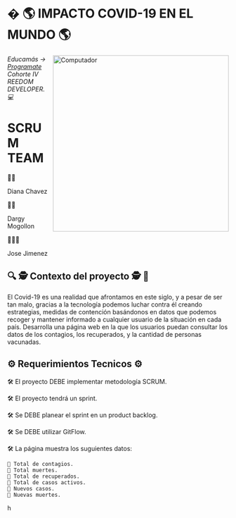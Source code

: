 <h1>� 🌎 IMPACTO COVID-19 EN EL MUNDO 🌎 </h1>

<img src="https://raw.githubusercontent.com/MicaelliMedeiros/micaellimedeiros/master/image/computer-illustration.png" min-width="400px" max-width="400px" width="400px" align="right" alt="Computador">

<p><em> Educamás -> <a href="https://educamas.com.co/">Programate</a> Cohorte IV REEDOM DEVELOPER. 💻 </br>
</em></p>



<h1>SCRUM TEAM</h1>
👩‍💻<p>Diana Chavez </p> 
👩‍💻<p>Dargy Mogollon </p> 
🧑🏽‍💻<p>Jose Jimenez</p>


<h2> 🔍 🕵 Contexto del proyecto 🕵 🔎 </h2>
<p> El Covid-19 es una realidad que afrontamos en este siglo, y a pesar de ser tan malo, gracias a la tecnología podemos luchar contra él creando estrategias, medidas de contención basándonos en datos que podemos recoger y mantener informado a cualquier usuario de la situación en cada país. Desarrolla una página web en la que los usuarios puedan consultar los datos de los contagios, los recuperados, y la cantidad de personas vacunadas. </p>

<h2> ⚙️ Requerimientos Tecnicos ⚙️ </h2>

🛠️ El proyecto DEBE implementar metodología SCRUM.

🛠️ El proyecto tendrá un sprint.

🛠️ Se DEBE planear el sprint en un product backlog.

🛠️ Se DEBE utilizar GitFlow.

🛠️ La página muestra los suguientes datos:

    🔧 Total de contagios.
    🔧 Total muertes.
    🔧 Total de recuperados.
    🔧 Total de casos activos.
    🔧 Nuevos casos.
    🔧 Nuevas muertes.

h

<br>
